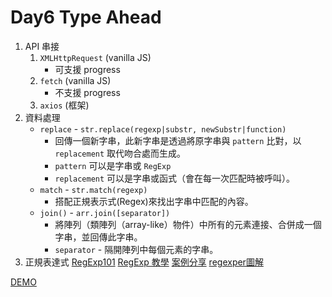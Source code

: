 # Day6 Type Ahead

1. API 串接
    1. `XMLHttpRequest`  (vanilla JS)
        - 可支援 progress
    1. `fetch`  (vanilla JS)
        - 不支援 progress
    1. `axios`  (框架)
1. 資料處理
    - `replace` - `str.replace(regexp|substr, newSubstr|function)`
        - 回傳一個新字串，此新字串是透過將原字串與 `pattern` 比對，以 `replacement` 取代吻合處而生成。
        - `pattern` 可以是字串或 `RegExp`
        - `replacement` 可以是字串或函式（會在每一次匹配時被呼叫）。
    - `match` - `str.match(regexp)`
        - 搭配正規表示式(Regex)來找出字串中匹配的內容。
    - `join()` - `arr.join([separator])`
        - 將陣列（類陣列（array-like）物件）中所有的元素連接、合併成一個字串，並回傳此字串。
        - `separator` - 隔開陣列中每個元素的字串。
1. 正規表達式
    [RegExp101](https://regex101.com)
    [RegExp 教學](https://zhuanlan.zhihu.com/p/27653434)
    [案例分享](https://gitee.com/janking/Infinite-f2e/issues/IDWPH)
    [regexper圖解](https://regexper.com/)

[DEMO](https://gn00678465.github.io/JavaScript_30_exercise/06%20-%20Type%20Ahead/index-EXERCISE.html)